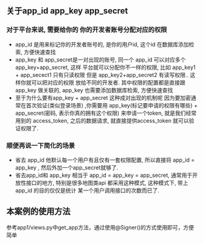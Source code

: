 ## 关于app_id app_key app_secret
### 对于平台来说, 需要给你的 你的开发者账号分配对应的权限
* app_id
    是用来标记你的开发者账号的, 是你的用户id, 这个id 在数据库添加检索, 方便快速查找
* app_key
    和 app_secret是一对出现的账号, 同一个 app_id 可以对应多个 app_key+app_secret, 这样 平台就可以分配你不一样的权限, 比如 app_key1 + app_secect1 只有只读权限 但是 app_key2+app_secret2 有读写权限.. 这样你就可以把对应的权限 放给不同的开发者.  其中权限的配置都是直接跟app_key 做关联的, app_key 也需要添加数据库检索, 方便快速查找
* 至于为什么要有app_key + app_secret 这种成对出现的机制呢
    因为要加密通常在首次验证(类似登录场景) ,你需要用 app_key(标记要申请的权限有哪些) + app_secret(密码, 表示你真的拥有这个权限) 来申请一个token, 就是我们经常用到的 access_token, 之后的数据请求, 就直接提供access_token 就可以验证权限了.  
### 顺便再说一下简化的场景
* 省去 app_id
    他默认每一个用户有且仅有一套权限配置, 所以直接将 app_id = app_key , 然后外加一个app_secret就够了. 
* 省去app_id和 app_key
    相当于 app_id = app_key = app_secret,  通常用于开放性接口的地方, 特别是很多地图类api 都采用这种模式, 这种模式下, 带上app_id 的目的仅仅是统计 某一个用户调用接口的次数而已了.
## 本案例的使用方法
参考app1/views.py中get_app方法，通过使用@Signer()的方式使用即可，方便简单